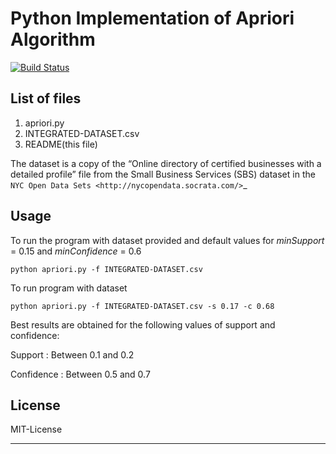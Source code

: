 Python Implementation of Apriori Algorithm 
==========================================

[![Build Status](https://travis-ci.org/zkan/Apriori.svg?branch=master)](https://travis-ci.org/zkan/Apriori)

List of files
-------------
1. apriori.py
2. INTEGRATED-DATASET.csv
3. README(this file)

The dataset is a copy of the “Online directory of certified businesses with a detailed profile” file from the Small Business Services (SBS) 
dataset in the `NYC Open Data Sets <http://nycopendata.socrata.com/>`_

Usage
-----
To run the program with dataset provided and default values for *minSupport* = 0.15 and *minConfidence* = 0.6

    python apriori.py -f INTEGRATED-DATASET.csv

To run program with dataset  

    python apriori.py -f INTEGRATED-DATASET.csv -s 0.17 -c 0.68

Best results are obtained for the following values of support and confidence:  

Support     : Between 0.1 and 0.2  

Confidence  : Between 0.5 and 0.7 

License
-------
MIT-License

-------
